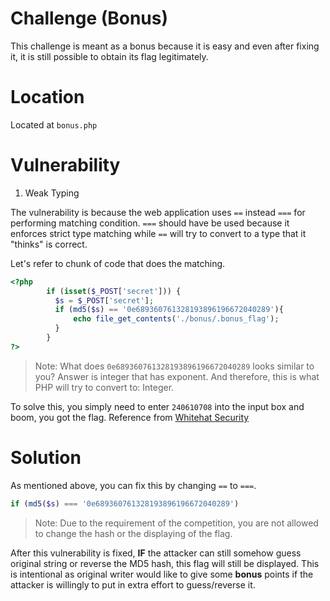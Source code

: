 # Challenge (Bonus)
This challenge is meant as a bonus because it is easy and even after fixing it, it is still possible to obtain its flag legitimately.

# Location
Located at `bonus.php`

# Vulnerability
1. Weak Typing

The vulnerability is because the web application uses `==` instead `===` for performing matching condition. `===` should have be used because it enforces strict type matching while `==` will try to convert to a type that it "thinks" is correct.

Let's refer to chunk of code that does the matching.

```php
<?php
        if (isset($_POST['secret'])) {
          $s = $_POST['secret'];
          if (md5($s) == '0e689360761328193896196672040289'){
              echo file_get_contents('./bonus/.bonus_flag');
          }
        }
?>
```
> Note: What does `0e689360761328193896196672040289` looks similar to you? Answer is integer that has exponent. And therefore, this is what PHP will try to convert to: Integer.

To solve this, you simply need to enter `240610708` into the input box and boom, you got the flag. Reference from [Whitehat Security](https://www.whitehatsec.com/blog/magic-hashes/)

# Solution
As mentioned above, you can fix this by changing `==` to `===`.

```php
if (md5($s) === '0e689360761328193896196672040289')
```
> Note: Due to the requirement of the competition, you are not allowed to change the hash or the displaying of the flag.

After this vulnerability is fixed, **IF** the attacker can still somehow guess original string or reverse the MD5 hash, this flag will still be displayed. This is intentional as original writer would like to give some **bonus** points if the attacker is willingly to put in extra effort to guess/reverse it.
